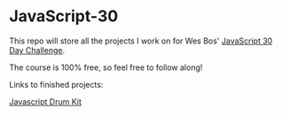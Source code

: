 # JavaScript-30

This repo will store all the projects I work on for Wes Bos' [JavaScript 30 Day Challenge](https://JavaScript30.com).

The course is 100% free, so feel free to follow along!

Links to finished projects:

[Javascript Drum Kit](https://jdegbau.github.io/JavaScript-30/javascript-drum-kit)